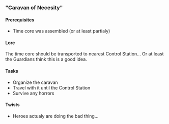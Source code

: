 ### "Caravan of Necesity"
#### Prerequisites
  * Time core was assembled (or at least partialy)

#### Lore
  The time core should be transported to nearest Control Station... Or at
  least the Guardians think this is a good idea.

#### Tasks
  * Organize the caravan
  * Travel with it until the Control Station
  * Survive any horrors

#### Twists
  * Heroes actualy are doing the bad thing...
